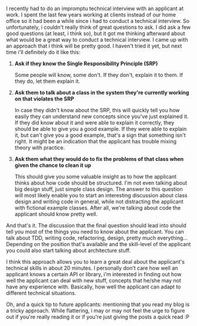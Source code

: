 I recently had to do an impromptu technical interview with an applicant at work. I spent the last few years working at clients instead of our home office so it had been a while since i had to conduct a technical interview.  So unfortunately, i couldn't really think of great questions to ask.  I did ask a few good questions (at least, i think so), but it got me thinking afterward about what would be a great way to conduct a technical interview.  I came up with an approach that i think will be pretty good.  I haven't tried it yet, but next time i'll definitely do it like this:

<ol>
	<li><strong>Ask if they know the Single Responsibility Principle (SRP)</strong>
<p>
Some people will know, some don't.  If they don't, explain it to them.  If they do, let them explain it. 
</p>
</li>

<li><strong>Ask them to talk about a class in the system they're currently working on that violates the SRP</strong>
<p>
In case they didn't know about the SRP, this will quickly tell you how easily they can understand new concepts since you've just explained it.  If they did know about it and were able to explain it correctly, they should be able to give you a good example.  If they were able to explain it, but can't give you a good example, that's a sign that something isn't right.  It might be an indication that the applicant has trouble mixing theory with practice.
</p>
</li>

<li><strong>Ask them what they would do to fix the problems of that class when given the chance to clean it up</strong>

<p>
This should give you some valuable insight as to how the applicant thinks about how code should be structured.  I'm not even talking about big design stuff, just simple class design.  The answer to this question will most likely enable you to start an interesting discussion about class design and writing code in general, while not distracting the applicant with fictional example classes. After all, we're talking about code the applicant should know pretty well.
</p>
</li>

</ol>

And that's it. The discussion that the final question should lead into should tell you most of the things you need to know about the applicant.  You can talk about TDD, writing code, refactoring, design, pretty much everything...  Depending on the position that's available and the skill-level of the applicant you could also start talking about architecture stuff. 

I think this approach allows you to learn a great deal about the applicant's technical skills in about 20 minutes.  I personally don't care how well an applicant knows a certain API or library, i'm interested in finding out how well the applicant can deal with new stuff, concepts that he/she may not have any experience with.  Basically, how well the applicant can adapt to different technical situations.  

Oh, and a quick tip to future applicants: mentioning that you read my blog is a tricky approach.  While flattering, i may or may not feel the urge to figure out if you're really reading it or if you're just giving the posts a quick read :P

